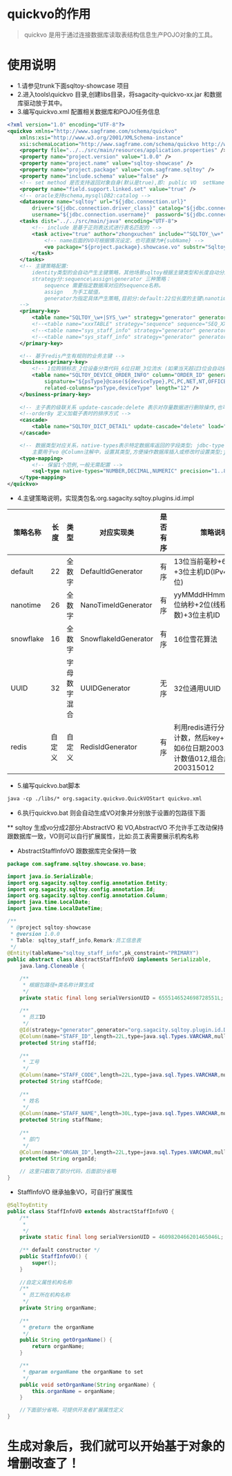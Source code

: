 # quickvo的作用
> quickvo 是用于通过连接数据库读取表结构信息生产POJO对象的工具。

# 使用说明
* 1.请参见trunk下面sqltoy-showcase 项目
* 2.进入tools\quickvo 目录,创建libs目录，将sagacity-quickvo-xx.jar 和数据库驱动放于其中。
* 3.编写quickvo.xml 配置相关数据库和POJO任务信息

```xml
<?xml version="1.0" encoding="UTF-8"?>
<quickvo xmlns="http://www.sagframe.com/schema/quickvo"
	xmlns:xsi="http://www.w3.org/2001/XMLSchema-instance"
	xsi:schemaLocation="http://www.sagframe.com/schema/quickvo http://www.sagframe.com/schema/sqltoy/quickvo.xsd">
	<property file="../../src/main/resources/application.properties" />
	<property name="project.version" value="1.0.0" />
	<property name="project.name" value="sqltoy-showcase" />
	<property name="project.package" value="com.sagframe.sqltoy" />
	<property name="include.schema" value="false" />
	<!-- set method 是否支持返回对象自身(默认是true),即: public VO  setName(String name){this.name=name;return this;} -->
	<property name="field.support.linked.set" value="true" />
	<!-- oracle支持schema,mysql\DB2:catalog -->
	<datasource name="sqltoy" url="${jdbc.connection.url}"
		driver="${jdbc.connection.driver_class}" catalog="${jdbc.connection.catalog}"
		username="${jdbc.connection.username}"	password="${jdbc.connection.password}" />
	<tasks dist="../../src/main/java" encoding="UTF-8">
		<!-- include 是基于正则表达式进行表名匹配的 -->	
		<task active="true" author="zhongxuchen" include="^SQLTOY_\w+" datasource="sqltoy">
		    <!-- name后面的VO可根据情况设定，也可直接为#{subName} -->
		    <vo package="${project.package}.showcase.vo" substr="Sqltoy" name="#{subName}VO" />
		</task>
	</tasks>
	<!-- 主键策略配置:
	    identity类型的会自动产生主键策略，其他场景sqltoy根据主键类型和长度自动分配相应的策略方式. 
		strategy分:sequence\assign\generator 三种策略：
			sequence 需要指定数据库对应的sequence名称。
			assign   为手工赋值，
			generator为指定具体产生策略,目前分:default:22位长度的主键\nanotime:26位纳秒形式\snowflake雪花算法\uuid\redis
    -->
	<primary-key>
		<table name="SQLTOY_\w+|SYS_\w+" strategy="generator" generator="default" />
		<!--<table name="xxxTABLE" strategy="sequence" sequence="SEQ_XXXX"/> -->
		<!--<table name="sys_staff_info" strategy="generator" generator="snowflake"/> -->
		<!--<table name="sys_staff_info" strategy="generator" generator="redis"/>  -->
	</primary-key>

	<!-- 基于redis产生有规则的业务主键 -->
	<business-primary-key>
		<!-- 1位购销标志_2位设备分类代码_6位日期_3位流水 (如果当天超过3位会自动扩展到4位) -->
		<table name="SQLTOY_DEVICE_ORDER_INFO" column="ORDER_ID" generator="redis"
			signature="${psType}@case(${deviceType},PC,PC,NET,NT,OFFICE,OF,SOFTWARE,SF,OT)@day(yyMMdd)"
			related-columns="psType,deviceType" length="12" />
	</business-primary-key>
	
	<!-- 主子表的级联关系 update-cascade:delete 表示对存量数据进行删除操作,也可以写成:ENABLED=0(sql片段,置状态为无效) -->
	<!--orderBy 定义加载子表时的排序方式 -->
	<cascade>
		<table name="SQLTOY_DICT_DETAIL" update-cascade="delete" load="STATUS=1"  orderBy=""/>
	</cascade>

	<!-- 数据类型对应关系，native-types表示特定数据库返回的字段类型; jdbc-type：表示对应jdbc标准的类型(见:java.sql.Types), 
		主要用于vo @Column注解中，设置其类型,方便操作数据库插入或修改时设置类型;java-type:表示对应java对象的属性类型 -->
	<type-mapping>
		<!-- 保留1个范例,一般无需配置 -->
		<sql-type native-types="NUMBER,DECIMAL,NUMERIC"	precision="1..8" scale="0" jdbc-type="INTEGER" java-type="Integer" />
	</type-mapping>
</quickvo>
```
* 4.主键策略说明，实现类包名:org.sagacity.sqltoy.plugins.id.impl

策略名称  | 长度    |类型| 对应实现类   |是否有序|策略说明 
-------   | ------- |---|------       |-----|----
default   | 22|全数字 |DefaultIdGenerator|有序|13位当前毫秒+6位纳秒+3位主机ID(IPv4或v6后3位)
nanotime  | 26| 全数字 |NanoTimeIdGenerator|有序|yyMMddHHmmssSSS+6位纳秒+2位(线程Id+随机数)+3位主机ID
snowflake | 16| 全数字 |SnowflakeIdGenerator|有序|16位雪花算法
UUID | 32| 字母数字混合 |UUIDGenerator| 无序|32位通用UUID
redis | 自定义| 自定义 |RedisIdGenerator|有序|利用redis进行分组key的计数，然后key+计数值，如6位日期200315和3位计数值012,组合成200315012


* 5.编写quickvo.bat脚本
```xml
java -cp ./libs/* org.sagacity.quickvo.QuickVOStart quickvo.xml
```
* 6.执行quickvo.bat 则会自动生成VO对象并分别放于设置的包路径下面

** sqltoy 生成vo分成2部分:AbstractVO 和 VO,AbstractVO 不允许手工改动保持跟数据库一致，VO则可以自行扩展属性，比如:员工表需要展示机构名称

* AbstractStaffInfoVO 跟数据库完全保持一致

```java
package com.sagframe.sqltoy.showcase.vo.base;

import java.io.Serializable;
import org.sagacity.sqltoy.config.annotation.Entity;
import org.sagacity.sqltoy.config.annotation.Id;
import org.sagacity.sqltoy.config.annotation.Column;
import java.time.LocalDate;
import java.time.LocalDateTime;

/**
 * @project sqltoy-showcase
 * @version 1.0.0
 * Table: sqltoy_staff_info,Remark:员工信息表   
 */
@Entity(tableName="sqltoy_staff_info",pk_constraint="PRIMARY")
public abstract class AbstractStaffInfoVO implements Serializable,
	java.lang.Cloneable {

	/**
	 * 根据包路径+类名称计算生成
	 */
	private static final long serialVersionUID = 6555146524698728551L;
	
	/**
	 * 员工ID
	 */
	@Id(strategy="generator",generator="org.sagacity.sqltoy.plugin.id.DefaultIdGenerator")
	@Column(name="STAFF_ID",length=22L,type=java.sql.Types.VARCHAR,nullable=false)
	protected String staffId;
	
	/**
	 * 工号
	 */
	@Column(name="STAFF_CODE",length=22L,type=java.sql.Types.VARCHAR,nullable=false)
	protected String staffCode;
	
	/**
	 * 姓名
	 */
	@Column(name="STAFF_NAME",length=30L,type=java.sql.Types.VARCHAR,nullable=false)
	protected String staffName;
	
	/**
	 * 部门
	 */
	@Column(name="ORGAN_ID",length=22L,type=java.sql.Types.VARCHAR,nullable=false)
	protected String organId;
	
	// 这里只截取了部分代码，后面部分省略
}

```

* StaffInfoVO 继承抽象VO，可自行扩展属性
```java
@SqlToyEntity
public class StaffInfoVO extends AbstractStaffInfoVO {	
	/**
	 * 
	 */
	private static final long serialVersionUID = 4609820466201465046L;
	 
	/** default constructor */
	public StaffInfoVO() {
		super();
	}
	
	//自定义属性机构名称
	/**
	 * 员工所在机构名称
	 */
	private String organName;
	
	/**
	 * @return the organName
	 */
	public String getOrganName() {
		return organName;
	}

	/**
	 * @param organName the organName to set
	 */
	public void setOrganName(String organName) {
		this.organName = organName;
	}

	//下面部分省略，可提供开发者扩展属性定义
}
```

# 生成对象后，我们就可以开始基于对象的增删改查了！
